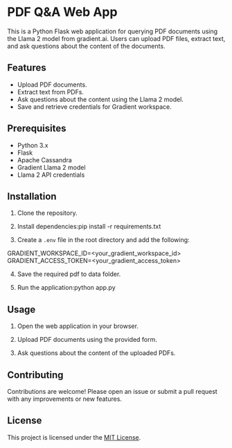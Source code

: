 # PDF Q&A Web App

This is a Python Flask web application for querying PDF documents using the Llama 2 model from gradient.ai. Users can upload PDF files, extract text, and ask questions about the content of the documents.

## Features

- Upload PDF documents.
- Extract text from PDFs.
- Ask questions about the content using the Llama 2 model.
- Save and retrieve credentials for Gradient workspace.

## Prerequisites

- Python 3.x
- Flask
- Apache Cassandra
- Gradient Llama 2 model
- Llama 2 API credentials

## Installation

1. Clone the repository.

2. Install dependencies:pip install -r requirements.txt

3. Create a `.env` file in the root directory and add the following:

GRADIENT_WORKSPACE_ID=<your_gradient_workspace_id>
GRADIENT_ACCESS_TOKEN=<your_gradient_access_token>

4. Save the required pdf to data folder.

5. Run the application:python app.py


## Usage

1. Open the web application in your browser.

2. Upload PDF documents using the provided form.

3. Ask questions about the content of the uploaded PDFs.

## Contributing

Contributions are welcome! Please open an issue or submit a pull request with any improvements or new features.

## License

This project is licensed under the [MIT License](LICENSE).



